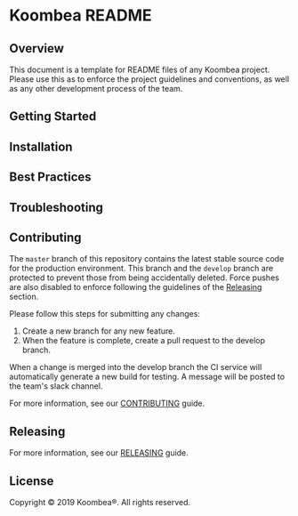 # Koombea README

## Overview

This document is a template for README files of any Koombea project. Please use this as to enforce the project guidelines and conventions, as well as any other development process of the team.

## Getting Started

## Installation

## Best Practices

## Troubleshooting

## Contributing

The `master` branch of this repository contains the latest stable source code for the production environment. This branch and the `develop` branch are protected to prevent those from being accidentally deleted. Force pushes are also disabled to enforce following the guidelines of the [Releasing](#releasing) section.

Please follow this steps for submitting any changes:

1. Create a new branch for any new feature.
2. When the feature is complete, create a pull request to the develop branch.

When a change is merged into the develop branch the CI service will automatically generate a new build for testing. A message will be posted to the team's slack channel.

For more information, see our [CONTRIBUTING](CONTRIBUTING.md) guide.

## Releasing

For more information, see our [RELEASING](RELEASING.md) guide.

## License

Copyright © 2019 Koombea®. All rights reserved.
